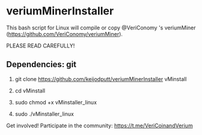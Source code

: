 # veriumMinerInstaller

This bash script for Linux will compile or copy @VeriConomy 's veriumMiner (https://github.com/VeriConomy/veriumMiner).


PLEASE READ CAREFULLY!

## Dependencies: git

1. git clone https://github.com/keijodputt/veriumMinerInstaller vMinstall

2. cd vMinstall

3. sudo chmod +x vMinstaller_linux

4. sudo ./vMinstaller_linux

Get involved! Participate in the community: https://t.me/VeriCoinandVerium

